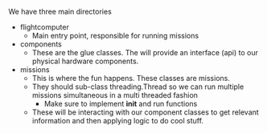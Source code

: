 We have three main directories

* flightcomputer
   * Main entry point, responsible for running missions
* components
   * These are the glue classes. The will provide an interface (api) to our physical hardware components.
* missions
   * This is where the fun happens. These classes are missions.
   * They should sub-class threading.Thread so we can run multiple missions simultaneous in a multi threaded fashion
      * Make sure to implement __init__ and run functions
   * These will be interacting with our component classes to get relevant information and then applying logic to do cool stuff.

